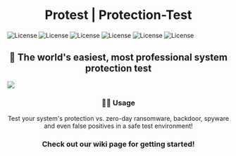 <h1 align="center">Protest | Protection-Test</h1>
<img alt="License" src="https://badgen.net/github/release/babel/babel" align="center">
<img alt="License" src="https://badgen.net/github/stars/micromatch/micromatch" align="center">
<img alt="License" src="https://badgen.net/github/commits/micromatch/micromatch" align="center">
<img alt="License" src="https://badgen.net/github/last-commit/micromatch/micromatch" align="center">
<img alt="License" src="https://badgen.net/github/releases/micromatch/micromatch" align="center">
<img alt="License" src="https://badgen.net/github/license/micromatch/micromatch" align="center">
<h2 align="center">🔐 The world's easiest, most professional system protection test</h2>
<img align="center" src="https://ccortex.ir/storage/2022/08/cco-protest-2-1536x384.png">
<h3 align="center">👨‍💻 Usage</h3>
<p align="center">Test your system's protection vs. zero-day ransomware, backdoor, spyware and even false positives in a safe test environment!</p>
<h3 align="center">Check out our wiki page for getting started!</h3>
